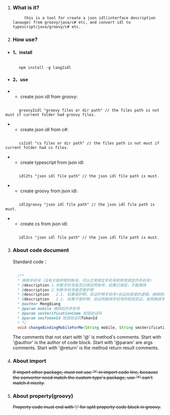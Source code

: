 1. ### What is it?

            this is a tool for create a json idl(interface description lanauge) from groovy/java/c# etc, and convert idl to typescript/java/groovy/c# etc.

2. ### How use?

* #### 1、install

```console

      npm install -g lang2idl

```


* #### 2、use

* * create json idl from groovy: 

```console

      groovy2idl "groovy files or dir path" // the files path is not must if current folder had groovy files.

```

* * create json idl from c#: 

```console

      cs2idl "cs files or dir path" // the files path is not must if current folder had cs files.

```

* * create typescript from json idl: 

```console

      idl2ts "json idl file path" // the json idl file path is must.

```

* * create groovy from json idl: 

```console

      idl2groovy "json idl file path" // the json idl file path is must.

```

* * create cs from json idl: 

```console

      idl2cs "json idl file path" // the json idl file path is must.

```



3. ### About code document
 
      Standard code：
      
      ```java

        /**
        * 换绑手机号（没有关联护照的账号，可以正常绑定手机号和修改绑定的手机号）
        * @description 1.判断手机号是否已绑定网账号，如果已绑定，不能换绑
        * @description 2.判断手机号是否是护照
        * @description   2.1. 如果是护照，验证护照手机号+验证码登录的逻辑，换绑网手机号、绑定护照
        * @description   2.2. 如果不是护照，验证网换绑手机号的短信验证，走网换绑手机号的逻辑
        * @author MengQiang
        * @param mobile 换绑后的手机号
        * @param smsVerificationCode 短信验证码
        * @param smsTokenId 短信验证码TokenId
        * */
        void changeBindingMobileForMe(String mobile, String smsVerificationCode,String smsTokenId);Ï

      ```

      The comments that not start with '@' is method's comments.
      Start with '@author' is the author of code block.
      Start with '@param' are args comments.
      Start with '@return' is the method return result comments.


4. ### About import

      <del>If import other package, must not use '\*' in import code line, because the converter need match the custom type's package, use '\*' can't match it nicety. </del>


5. ### About property(groovy)

      <del>Property code must end with ';' for split property code block in groovy.</del>
